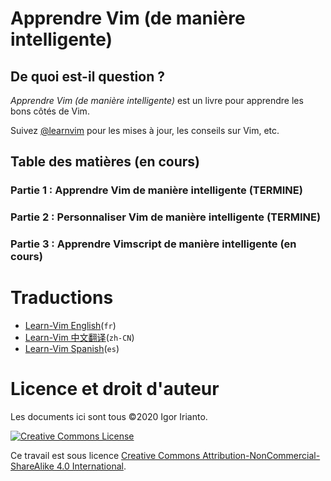 <!--
# Learn Vim (the Smart Way)
-->
# Apprendre Vim (de manière intelligente)
<!--
## What is this about?
-->
## De quoi est-il question ?
<!--
*Learn Vim (the Smart Way)* is a book to learn the good parts of Vim.
-->
*Apprendre Vim (de manière intelligente)* est un livre pour apprendre les bons côtés de Vim.
<!--
Follow [@learnvim](https://twitter.com/learnvim) for updates, Vim tips, etc.
-->
Suivez [@learnvim](https://twitter.com/learnvim) pour les mises à jour, les conseils sur Vim, etc.
<!--
## Table Of Contents (In Progress)
-->

## Table des matières (en cours)

<!--
### Part 1: Learn Vim the Smart Way (DONE)
-->

### Partie 1 : Apprendre Vim de manière intelligente (TERMINE)

<!--
- [Ch 1     - Starting Vim](./ch01_starting_vim.md)
- [Ch 2     - Buffers, Windows, and Tabs](./ch02_buffers_windows_tabs.md)
- [Ch 3     - Opening and Searching Files](./ch03_opening_and_searching_files.md)
- [Ch 4     - Vim Grammar](./ch04_vim_grammar.md)
- [Ch 5     - Moving in a File](./ch05_moving_in_file.md)
- [Ch 6     - Insert Mode](./ch06_insert_mode.md)
- [Ch 7     - The Dot command](./ch07_the_dot_command.md)
- [Ch 8     - Registers](./ch08_registers.md)
- [Ch 9     - Macros](./ch09_macros.md)
- [Ch 10    - Undo](./ch10_undo.md)
- [Ch 11    - Visual Mode](./ch11_visual_mode.md)
- [Ch 12    - Search and Substitute](./ch12_search_and_substitute.md)
- [Ch 13    - The Global Command](./ch13_the_global_command.md)
- [Ch 14    - External Commands](./ch14_external_commands.md)
- [Ch 15    - Command-line Mode](./ch15_command-line_mode.md)
- [Ch 16    - Tags](./ch16_tags.md)
- [Ch 17    - Fold](./ch17_fold.md)
- [Ch 18    - Git](./ch18_git.md)
- [Ch 19    - Compile](./ch19_compile.md)
- [Ch 20    - Views, Sessions, and Viminfo](./ch20_views_sessions_viminfo.md)
-->

<!--
### Part 2: Customize Vim the Smart Way (DONE)
-->

### Partie 2 : Personnaliser Vim de manière intelligente (TERMINE)

<!--
- [Ch 21 - Vimrc](./ch21_vimrc.md)
- [Ch 22 - Vim Packages](./ch22_vim_packages.md)
- [Ch 23 - Vim Runtime](./ch23_vim_runtime.md)
-->

<!--
### Part 3: Learn Vimscript the Smart Way (TBD)
-->

### Partie 3 : Apprendre Vimscript de manière intelligente (en cours)

<!--
- [Ch 24 - Vimscript Basic Data Types](./ch24_vimscript_basic_data_types)
- Ch 25 - Vimscript Basic Expressions
- Ch 26 - Vimscript Variable Scopes
- Ch 27 - Vimscript Functions
- Ch 28+ - ?
-->

<!--
# Translations
- [Learn-Vim 中文翻译](https://github.com/wsdjeg/Learn-Vim_zh_cn)(`zh-CN`)
- [Learn-Vim Spanish](https://github.com/victorhck/learn-Vim-es)(`es`)
-->

# Traductions

- [Learn-Vim English](https://github.com/iggredible/Learn-Vim)(`fr`)
- [Learn-Vim 中文翻译](https://github.com/wsdjeg/Learn-Vim_zh_cn)(`zh-CN`)
- [Learn-Vim Spanish](https://github.com/victorhck/learn-Vim-es)(`es`)

<!--
# License & Copyright
The materials here are all ©2020 Igor Irianto.
-->

# Licence et droit d'auteur

Les documents ici sont tous ©2020 Igor Irianto.
<!--
<a rel="license" href="http://creativecommons.org/licenses/by-nc-sa/4.0/"><img alt="Creative Commons License" style="border-width:0" src="https://licensebuttons.net/l/by-nc-sa/4.0/88x31.png" /></a><br />
-->
[<img alt="Creative Commons License" style="border-width:0" src="https://licensebuttons.net/l/by-nc-sa/4.0/88x31.png" />](http://creativecommons.org/licenses/by-nc-sa/4.0/)
<!--
This work is licensed under a <a rel="license" href="http://creativecommons.org/licenses/by-nc-sa/4.0/">Creative Commons Attribution-NonCommercial-ShareAlike 4.0 International</a>.
-->
Ce travail est sous licence [Creative Commons Attribution-NonCommercial-ShareAlike 4.0 International](http://creativecommons.org/licenses/by-nc-sa/4.0/).
